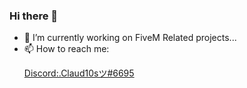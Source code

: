### Hi there 👋

- 🔭 I’m currently working on FiveM Related projects...
- 📫 How to reach me: <a href="https://discord.com/users/371109695835996173" target= "_blank"><p>Discord:.Claud10sツ#6695</p></a>
<!--
**Claudioox/Claudioox** is a ✨ _special_ ✨ repository because its `README.md` (this file) appears on your GitHub profile.

Here are some ideas to get you started:

- 🔭 I’m currently working on FiveM Related projects....
- 🌱 I’m currently learning ...
- 👯 I’m looking to collaborate on ...
- 🤔 I’m looking for help with ...
- 💬 Ask me about ...
- 📫 How to reach me: ...
- 😄 Pronouns: ...
- ⚡ Fun fact: ...
-->
